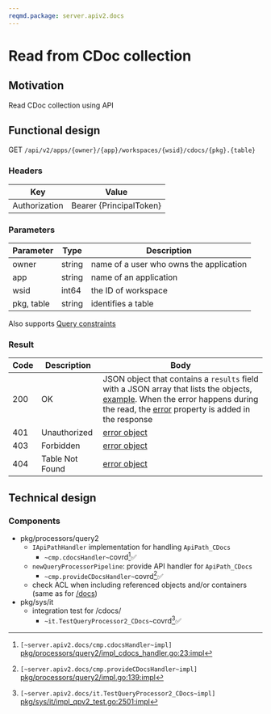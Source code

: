 ```yaml
---
reqmd.package: server.apiv2.docs
---
```


# Read from CDoc collection

## Motivation

Read CDoc collection using API

## Functional design

GET `/api/v2/apps/{owner}/{app}/workspaces/{wsid}/cdocs/{pkg}.{table}`

### Headers

| Key | Value |
| --- | --- |
| Authorization | Bearer {PrincipalToken} |

### Parameters

| Parameter | Type | Description |
| --- | --- | --- |
| owner | string | name of a user who owns the application |
| app | string | name of an application |
| wsid | int64 | the ID of workspace |
| pkg, table | string | identifies a table |

Also supports [Query constraints](query-constraints.md)

### Result

| Code | Description | Body |
| --- | --- | --- |
| 200 | OK | JSON object that contains a `results` field with a JSON array that lists the objects, [example](query-constraints.md#response). When the error happens during the read, the [error](errors.md) property is added in the response |
| 401 | Unauthorized | [error object](errors.md) |
| 403 | Forbidden | [error object](errors.md) |
| 404 | Table Not Found | [error object](errors.md) |

## Technical design

### Components

- pkg/processors/query2
  - `IApiPathHandler` implementation for handling `ApiPath_CDocs`
    - `~cmp.cdocsHandler~`covrd[^1]✅
  - `newQueryProcessorPipeline`: provide API handler for `ApiPath_CDocs`
    - `~cmp.provideCDocsHandler~`covrd[^2]✅
  - check ACL when including referenced objects and/or containers (same as for [/docs](./read-doc.md#components))
- pkg/sys/it
  - integration test for /cdocs/
    - `~it.TestQueryProcessor2_CDocs~`covrd[^3]✅

[^1]: `[~server.apiv2.docs/cmp.cdocsHandler~impl]` [pkg/processors/query2/impl_cdocs_handler.go:23:impl](https://github.com/voedger/voedger/blob/main/pkg/processors/query2/impl_cdocs_handler.go#L23)
[^2]: `[~server.apiv2.docs/cmp.provideCDocsHandler~impl]` [pkg/processors/query2/impl.go:139:impl](https://github.com/voedger/voedger/blob/main/pkg/processors/query2/impl.go#L139)
[^3]: `[~server.apiv2.docs/it.TestQueryProcessor2_CDocs~impl]` [pkg/sys/it/impl_qpv2_test.go:2501:impl](https://github.com/voedger/voedger/blob/main/pkg/sys/it/impl_qpv2_test.go#L2501)
